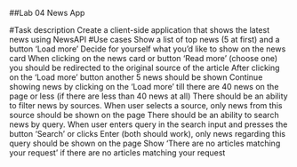 ##Lab 04
News App

#Task description
Create a client-side application that shows the latest news using NewsAPI
#Use cases
Show a list of top news (5 at first) and a button ‘Load more’
Decide for yourself what you’d like to show on the news card
When clicking on the news card or button ‘Read more’ (choose one) you should be redirected to the original source of the article
After clicking on the ‘Load more’ button another 5 news should be shown
Continue showing news by clicking on the ‘Load more’ till there are 40 news on the page or less (if there are less than 40 news at all)
There should be an ability to filter news by sources. When user selects a source, only news from this source should be shown on the page
There should be an ability to search news by query. When user enters query in the search input and presses the button ‘Search’ or clicks Enter (both should work), only news regarding this query should be shown on the page
Show ‘There are no articles matching your request’ if there are no articles matching your request

